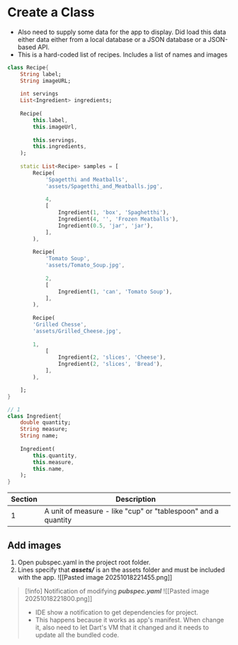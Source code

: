 # Create a Class
- Also need to supply some data for the app to display. Did load this data either data either from a local database or a JSON database or a JSON-based API.
- This is a hard-coded list of recipes. Includes a list of names and images
 
```dart title:'recipe.dart'
class Recipe{
	String label;
	String imageURL;
	
	int servings
	List<Ingredient> ingredients;
	
	Recipe(
		this.label,
		this.imageUrl,
		
		this.servings,
		this.ingredients,
	);
	
	static List<Recipe> samples = [
		Recipe(
			'Spagetthi and Meatballs',
			'assets/Spagetthi_and_Meatballs.jpg',
			
			4,
			[
				Ingredient(1, 'box', 'Spaghetthi'),
				Ingredient(4, '', 'Frozen Meatballs'),
				Ingredient(0.5, 'jar', 'jar'),
			],
		),
		
		Recipe(
			'Tomato Soup',
			'assets/Tomato_Soup.jpg',
			
			2,
			[
				Ingredient(1, 'can', 'Tomato Soup'),
			],
		),
		
		Recipe(
		'Grilled Chesse',
		'assets/Grilled_Cheese.jpg',
		
		1,
			[
				Ingredient(2, 'slices', 'Cheese'),
				Ingredient(2, 'slices', 'Bread'),
			],
		),

	];
}

// 1
class Ingredient{
	double quantity;
	String measure;
	String name;
	
	Ingredient(
		this.quantity,
		this.measure,
		this.name,
	);
}
```


| Section | Description                                                   |
| ------- | ------------------------------------------------------------- |
| 1       | A unit of measure - like "cup" or "tablespoon" and a quantity |


## Add images
1. Open pubspec.yaml in the project root folder.
2. Lines specify that ***assets/*** is an the assets folder and must be included with the app. ![[Pasted image 20251018221455.png]]
>[!info] Notification of modifying ***pubspec.yaml***
>![[Pasted image 20251018221800.png]]
>- IDE show a notification to get dependencies for project.
>- This happens because it works as app's manifest. When change it, also need to let Dart's VM that it changed and it needs to update all the bundled code.


